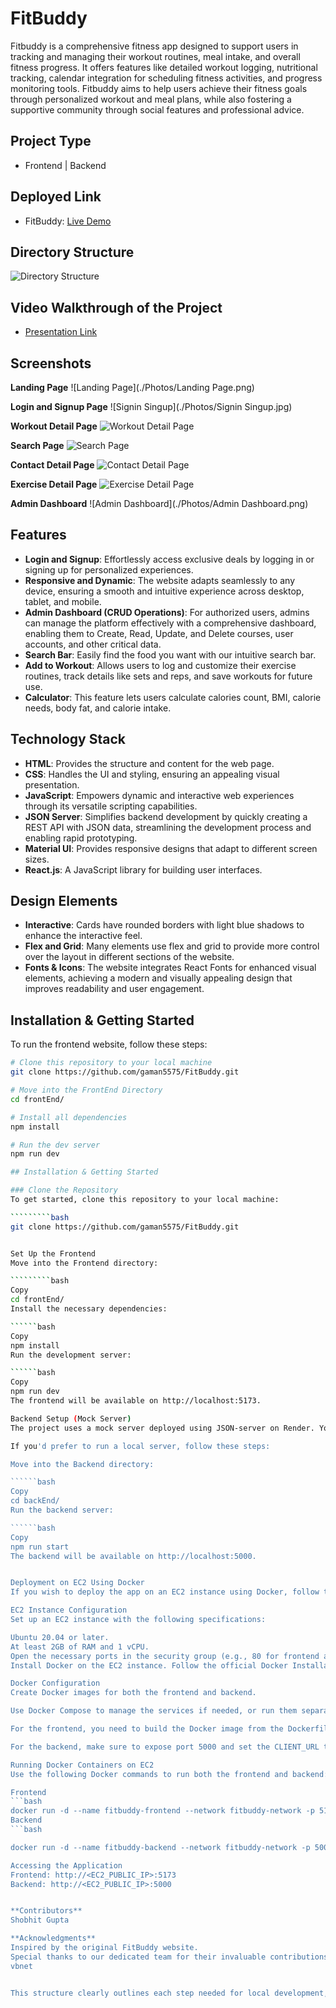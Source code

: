 # FitBuddy

Fitbuddy is a comprehensive fitness app designed to support users in tracking and managing their workout routines, meal intake, and overall fitness progress. It offers features like detailed workout logging, nutritional tracking, calendar integration for scheduling fitness activities, and progress monitoring tools. Fitbuddy aims to help users achieve their fitness goals through personalized workout and meal plans, while also fostering a supportive community through social features and professional advice.

## Project Type
- Frontend | Backend

## Deployed Link
- FitBuddy: [Live Demo](https://union-ubuntu-046.vercel.app/)

## Directory Structure
![Directory Structure](./Photos/Directory.png)

## Video Walkthrough of the Project
- [Presentation Link](https://youtu.be/KAi-4gsl1bU)

## Screenshots

**Landing Page**
![Landing Page](./Photos/Landing Page.png)

**Login and Signup Page**
![Signin Singup](./Photos/Signin Singup.jpg)

**Workout Detail Page**
![Workout Detail Page](./Photos/workout.png)

**Search Page**
![Search Page](./Photos/Search.png)

**Contact Detail Page**
![Contact Detail Page](./Photos/Contact.png)

**Exercise Detail Page**
![Exercise Detail Page](./Photos/Exercises.png)

**Admin Dashboard**
![Admin Dashboard](./Photos/Admin Dashboard.png)

## Features
- **Login and Signup**: Effortlessly access exclusive deals by logging in or signing up for personalized experiences.
- **Responsive and Dynamic**: The website adapts seamlessly to any device, ensuring a smooth and intuitive experience across desktop, tablet, and mobile.
- **Admin Dashboard (CRUD Operations)**: For authorized users, admins can manage the platform effectively with a comprehensive dashboard, enabling them to Create, Read, Update, and Delete courses, user accounts, and other critical data.
- **Search Bar**: Easily find the food you want with our intuitive search bar.
- **Add to Workout**: Allows users to log and customize their exercise routines, track details like sets and reps, and save workouts for future use.
- **Calculator**: This feature lets users calculate calories count, BMI, calorie needs, body fat, and calorie intake.

## Technology Stack
- **HTML**: Provides the structure and content for the web page.
- **CSS**: Handles the UI and styling, ensuring an appealing visual presentation.
- **JavaScript**: Empowers dynamic and interactive web experiences through its versatile scripting capabilities.
- **JSON Server**: Simplifies backend development by quickly creating a REST API with JSON data, streamlining the development process and enabling rapid prototyping.
- **Material UI**: Provides responsive designs that adapt to different screen sizes.
- **React.js**: A JavaScript library for building user interfaces.

## Design Elements
- **Interactive**: Cards have rounded borders with light blue shadows to enhance the interactive feel.
- **Flex and Grid**: Many elements use flex and grid to provide more control over the layout in different sections of the website.
- **Fonts & Icons**: The website integrates React Fonts for enhanced visual elements, achieving a modern and visually appealing design that improves readability and user engagement.

## Installation & Getting Started

To run the frontend website, follow these steps:

`````````bash
# Clone this repository to your local machine
git clone https://github.com/gaman5575/FitBuddy.git

# Move into the FrontEnd Directory
cd frontEnd/

# Install all dependencies
npm install

# Run the dev server
npm run dev

## Installation & Getting Started

### Clone the Repository
To get started, clone this repository to your local machine:

`````````bash
git clone https://github.com/gaman5575/FitBuddy.git


Set Up the Frontend
Move into the Frontend directory:

`````````bash
Copy
cd frontEnd/
Install the necessary dependencies:

``````bash
Copy
npm install
Run the development server:

``````bash
Copy
npm run dev
The frontend will be available on http://localhost:5173.

Backend Setup (Mock Server)
The project uses a mock server deployed using JSON-server on Render. You can access the server here: [Link to API].

If you'd prefer to run a local server, follow these steps:

Move into the Backend directory:

``````bash
Copy
cd backEnd/
Run the backend server:

``````bash
Copy
npm run start
The backend will be available on http://localhost:5000.


Deployment on EC2 Using Docker
If you wish to deploy the app on an EC2 instance using Docker, follow the steps below:

EC2 Instance Configuration
Set up an EC2 instance with the following specifications:

Ubuntu 20.04 or later.
At least 2GB of RAM and 1 vCPU.
Open the necessary ports in the security group (e.g., 80 for frontend and 5000 for backend communication).
Install Docker on the EC2 instance. Follow the official Docker Installation Guide.

Docker Configuration
Create Docker images for both the frontend and backend.

Use Docker Compose to manage the services if needed, or run them separately.

For the frontend, you need to build the Docker image from the Dockerfile and expose the correct ports (5173:80 for frontend).

For the backend, make sure to expose port 5000 and set the CLIENT_URL to the EC2 public IP.

Running Docker Containers on EC2
Use the following Docker commands to run both the frontend and backend:

Frontend
```bash
docker run -d --name fitbuddy-frontend --network fitbuddy-network -p 5173:80 -e VITE_API_URL=http://<EC2_PUBLIC_IP>:5000/api fitbuddy-frontend
Backend
```bash

docker run -d --name fitbuddy-backend --network fitbuddy-network -p 5000:5000 -e CLIENT_URL=http://<EC2_PUBLIC_IP>:5173 -e mongo_url="mongodb+srv://<db_credentials>" -e JWT=<your_jwt_key> fitbuddy-backend

Accessing the Application
Frontend: http://<EC2_PUBLIC_IP>:5173
Backend: http://<EC2_PUBLIC_IP>:5000


**Contributors**
Shobhit Gupta

**Acknowledgments**
Inspired by the original FitBuddy website.
Special thanks to our dedicated team for their invaluable contributions to FitBuddy.
vbnet


This structure clearly outlines each step needed for local development, deployment on EC2 using Docker, and additional credits.


